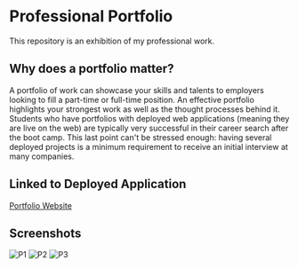# Professional Portfolio
This repository is an exhibition of my professional work.

## Why does a portfolio matter?
A portfolio of work can showcase your skills and talents to employers looking to fill a part-time or full-time position. An effective portfolio highlights your strongest work as well as the thought processes behind it. Students who have portfolios with deployed web applications (meaning they are live on the web) are typically very successful in their career search after the boot camp. This last point can't be stressed enough: having several deployed projects is a minimum requirement to receive an initial interview at many companies.

## Linked to Deployed Application
[Portfolio Website]()

## Screenshots

![P1](https://user-images.githubusercontent.com/81927296/191596649-f4ea47ad-92cc-483e-9e97-df4154b8601e.jpg)
![P2](https://user-images.githubusercontent.com/81927296/191596660-48229a05-a526-47a9-b000-d1028973905b.jpg)
![P3](https://user-images.githubusercontent.com/81927296/191596669-0257c757-0d2a-4138-a3df-4c10dbf98974.jpg)

